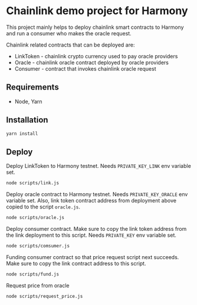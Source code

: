 # Chainlink demo project for Harmony

This project mainly helps to deploy chainlink smart contracts to Harmony and run a consumer who makes the oracle request.

Chainlink related contracts that can be deployed are:
* LinkToken - chainlink crypto currency used to pay oracle providers
* Oracle - chainlink oracle contract deployed by oracle providers
* Consumer - contract that invokes chainlink oracle request

## Requirements

- Node, Yarn

## Installation

```bash
yarn install
```

## Deploy

Deploy LinkToken to Harmony testnet. Needs `PRIVATE_KEY_LINK` env variable set. 
```bash
node scripts/link.js
```

Deploy oracle contract to Harmony testnet. Needs `PRIVATE_KEY_ORACLE` env variable set. Also, link token contract address from deployment above copied to the script `oracle.js`.
```bash
node scripts/oracle.js
```

Deploy consumer contract. Make sure to copy the link token address from the link deployment to this script. Needs `PRIVATE_KEY` env variable set.
```bash
node scripts/comsumer.js
```

Funding consumer contract so that price request script next succeeds. Make sure to copy the link contract address to this script.
```bash
node scripts/fund.js
```

Request price from oracle
```bash
node scripts/request_price.js
```


